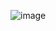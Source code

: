 ![image](https://user-images.githubusercontent.com/96086974/206173561-eaafd211-adfc-4191-854c-e9aab7ce181a.png)
